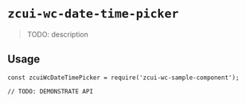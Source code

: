 # `zcui-wc-date-time-picker`

> TODO: description

## Usage

```
const zcuiWcDateTimePicker = require('zcui-wc-sample-component');

// TODO: DEMONSTRATE API
```
